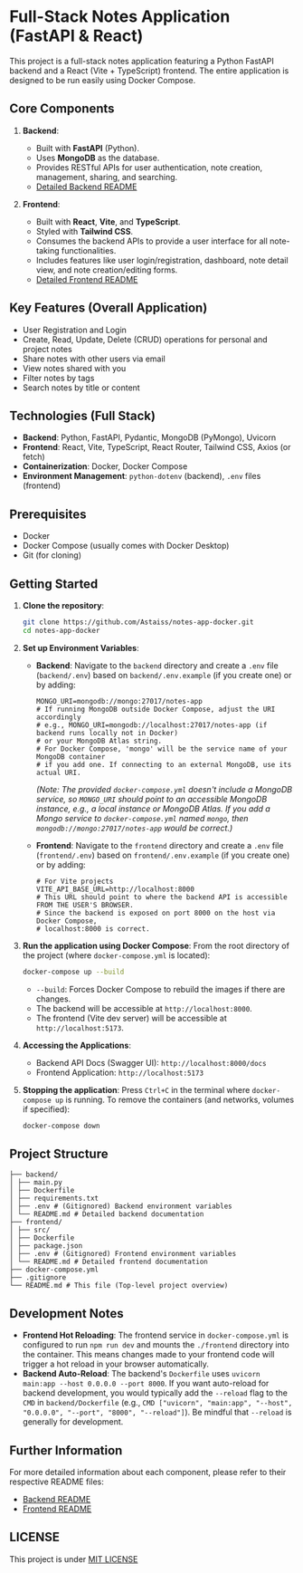 # Full-Stack Notes Application (FastAPI & React)

This project is a full-stack notes application featuring a Python FastAPI backend and a React (Vite + TypeScript) frontend. The entire application is designed to be run easily using Docker Compose.

## Core Components

1.  **Backend**:
    *   Built with **FastAPI** (Python).
    *   Uses **MongoDB** as the database.
    *   Provides RESTful APIs for user authentication, note creation, management, sharing, and searching.
    *   [Detailed Backend README](./backend/README.md)

2.  **Frontend**:
    *   Built with **React**, **Vite**, and **TypeScript**.
    *   Styled with **Tailwind CSS**.
    *   Consumes the backend APIs to provide a user interface for all note-taking functionalities.
    *   Includes features like user login/registration, dashboard, note detail view, and note creation/editing forms.
    *   [Detailed Frontend README](./frontend/README.md)

## Key Features (Overall Application)

*   User Registration and Login
*   Create, Read, Update, Delete (CRUD) operations for personal and project notes
*   Share notes with other users via email
*   View notes shared with you
*   Filter notes by tags
*   Search notes by title or content

## Technologies (Full Stack)

*   **Backend**: Python, FastAPI, Pydantic, MongoDB (PyMongo), Uvicorn
*   **Frontend**: React, Vite, TypeScript, React Router, Tailwind CSS, Axios (or fetch)
*   **Containerization**: Docker, Docker Compose
*   **Environment Management**: `python-dotenv` (backend), `.env` files (frontend)

## Prerequisites

*   Docker
*   Docker Compose (usually comes with Docker Desktop)
*   Git (for cloning)

## Getting Started

1.  **Clone the repository**:
    ```bash
    git clone https://github.com/Astaiss/notes-app-docker.git
    cd notes-app-docker
    ```

2.  **Set up Environment Variables**:

    *   **Backend**:
        Navigate to the `backend` directory and create a `.env` file (`backend/.env`) based on `backend/.env.example` (if you create one) or by adding:
        ```env
        MONGO_URI=mongodb://mongo:27017/notes-app
        # If running MongoDB outside Docker Compose, adjust the URI accordingly
        # e.g., MONGO_URI=mongodb://localhost:27017/notes-app (if backend runs locally not in Docker)
        # or your MongoDB Atlas string.
        # For Docker Compose, 'mongo' will be the service name of your MongoDB container
        # if you add one. If connecting to an external MongoDB, use its actual URI.
        ```
        *(Note: The provided `docker-compose.yml` doesn't include a MongoDB service, so `MONGO_URI` should point to an accessible MongoDB instance, e.g., a local instance or MongoDB Atlas. If you add a Mongo service to `docker-compose.yml` named `mongo`, then `mongodb://mongo:27017/notes-app` would be correct.)*

    *   **Frontend**:
        Navigate to the `frontend` directory and create a `.env` file (`frontend/.env`) based on `frontend/.env.example` (if you create one) or by adding:
        ```env
        # For Vite projects
        VITE_API_BASE_URL=http://localhost:8000
        # This URL should point to where the backend API is accessible FROM THE USER'S BROWSER.
        # Since the backend is exposed on port 8000 on the host via Docker Compose,
        # localhost:8000 is correct.
        ```

3.  **Run the application using Docker Compose**:
    From the root directory of the project (where `docker-compose.yml` is located):
    ```bash
    docker-compose up --build
    ```
    *   `--build`: Forces Docker Compose to rebuild the images if there are changes.
    *   The backend will be accessible at `http://localhost:8000`.
    *   The frontend (Vite dev server) will be accessible at `http://localhost:5173`.

4.  **Accessing the Applications**:
    *   Backend API Docs (Swagger UI): `http://localhost:8000/docs`
    *   Frontend Application: `http://localhost:5173`

5.  **Stopping the application**:
    Press `Ctrl+C` in the terminal where `docker-compose up` is running.
    To remove the containers (and networks, volumes if specified):
    ```bash
    docker-compose down
    ```

## Project Structure
```
├── backend/
│ ├── main.py
│ ├── Dockerfile
│ ├── requirements.txt
│ ├── .env # (Gitignored) Backend environment variables
│ └── README.md # Detailed backend documentation
├── frontend/
│ ├── src/
│ ├── Dockerfile
│ ├── package.json
│ ├── .env # (Gitignored) Frontend environment variables
│ └── README.md # Detailed frontend documentation
├── docker-compose.yml
├── .gitignore
└── README.md # This file (Top-level project overview)
```

## Development Notes

*   **Frontend Hot Reloading**: The frontend service in `docker-compose.yml` is configured to run `npm run dev` and mounts the `./frontend` directory into the container. This means changes made to your frontend code will trigger a hot reload in your browser automatically.
*   **Backend Auto-Reload**: The backend's `Dockerfile` uses `uvicorn main:app --host 0.0.0.0 --port 8000`. If you want auto-reload for backend development, you would typically add the `--reload` flag to the `CMD` in `backend/Dockerfile` (e.g., `CMD ["uvicorn", "main:app", "--host", "0.0.0.0", "--port", "8000", "--reload"]`). Be mindful that `--reload` is generally for development.

## Further Information

For more detailed information about each component, please refer to their respective README files:

*   [Backend README](./backend/README.md)
*   [Frontend README](./frontend/README.md)
## LICENSE
This project is under [MIT LICENSE](./LICENSE.md)
